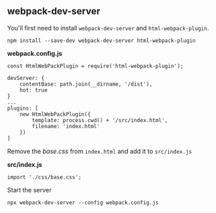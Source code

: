 ## webpack-dev-server

You'll first need to install `webpack-dev-server` and `html-webpack-plugin`.

```
npm install --save-dev webpack-dev-server html-webpack-plugin
```

**webpack.config.js**
```
const HtmlWebPackPlugin = require('html-webpack-plugin');

devServer: {
    contentBase: path.join(__dirname, '/dist'),
    hot: true
}
...
plugins: [
    new HtmlWebPackPlugin({
        template: process.cwd() + '/src/index.html',
        filename: 'index.html'
    })
]
```

Remove the *base.css* from `index.html` and add it to `src/index.js`

**src/index.js**

```
import './css/base.css';
```


Start the server

```
npx webpack-dev-server --config webpack.config.js
```
